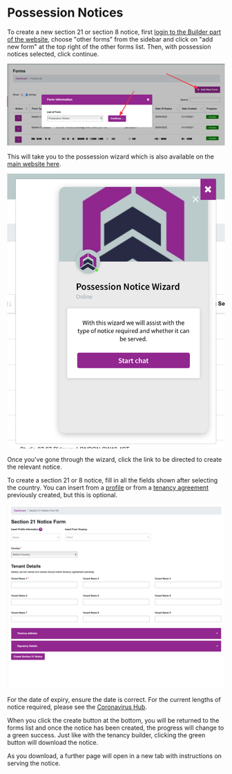 # Possession Notices

To create a new section 21 or section 8 notice, first [login to the Builder part of the website](https://docs.landlordsguild.com), choose "other forms" from the sidebar and click on "add new form" at the top right of the other forms list. Then, with possession notices selected, click continue.

![](<../.gitbook/assets/CleanShot 2021-10-05 at 16.01.47@2x.png>)

This will take you to the possession wizard which is also available on the [main website here](https://www.landlordsguild.com/possession-notice-guidance).

![](<../.gitbook/assets/CleanShot 2021-10-05 at 16.02.57@2x.png>)

Once you've gone through the wizard, click the link to be directed to create the relevant notice.

To create a section 21 or 8 notice, fill in all the fields shown after selecting the country. You can insert from a [profile](../profiles/create-a-profile.md) or from a [tenancy agreement](../create-a-new-agreement.md) previously created, but this is optional.

![](<../.gitbook/assets/CleanShot 2021-10-05 at 16.04.47@2x (1).png>)

For the date of expiry, ensure the date is correct. For the current lengths of notice required, please see the [Coronavirus Hub](https://www.landlordsguild.com/coronavirus/).

When you click the create button at the bottom, you will be returned to the forms list and once the notice has been created, the progress will change to a green success. Just like with the tenancy builder, clicking the green button will download the notice.

As you download, a further page will open in a new tab with instructions on serving the notice.
